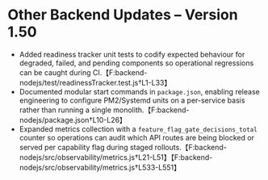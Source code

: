 # Other Backend Updates – Version 1.50

- Added readiness tracker unit tests to codify expected behaviour for degraded, failed, and pending components so operational regressions can be caught during CI.【F:backend-nodejs/test/readinessTracker.test.js†L1-L33】
- Documented modular start commands in `package.json`, enabling release engineering to configure PM2/Systemd units on a per-service basis rather than running a single monolith.【F:backend-nodejs/package.json†L10-L26】
- Expanded metrics collection with a `feature_flag_gate_decisions_total` counter so operations can audit which API routes are being blocked or served per capability flag during staged rollouts.【F:backend-nodejs/src/observability/metrics.js†L21-L51】【F:backend-nodejs/src/observability/metrics.js†L533-L551】
